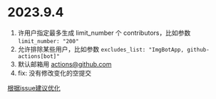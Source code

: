 # 2023.9.4

1. 许用户指定最多生成 limit_number 个 contributors，比如参数 `limit_number: "200"`
2. 允许排除某些用户，比如参数 `excludes_list: "ImgBotApp, github-actions[bot]"`
3. 默认邮箱用 actions@github.com
4. fix: 没有修改变化的空提交


[根据issue建议优化](https://github.com/thinkasany/organize-contributors/issues/3)
